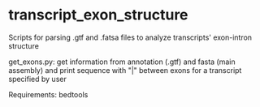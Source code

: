 # transcript_exon_structure
Scripts for parsing .gtf and .fatsa files to analyze transcripts' exon-intron structure

get_exons.py: get information from annotation (.gtf) and fasta (main assembly) and print sequence with "|" between exons for a transcript specified by user

Requirements: bedtools


